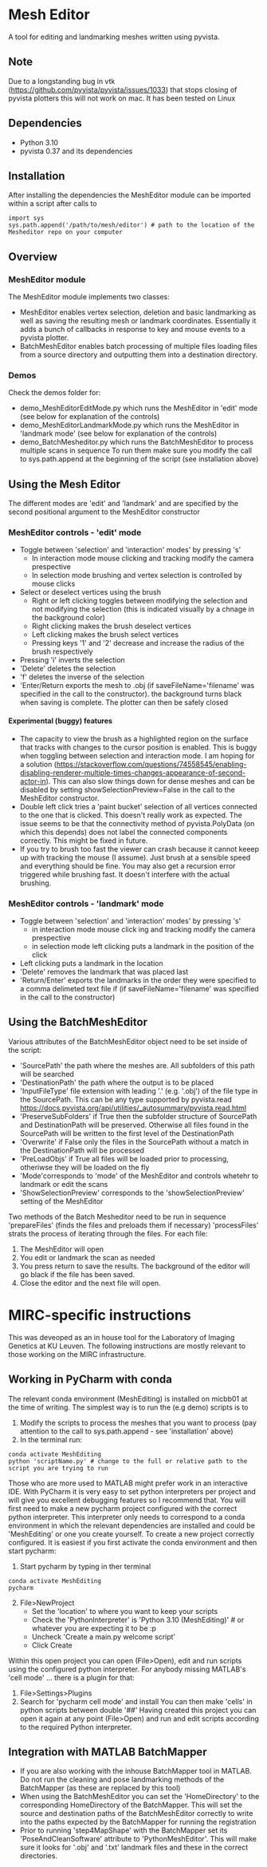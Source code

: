 # Mesh Editor
A tool for editing and landmarking meshes written using pyvista.
## Note
Due to a longstanding bug in vtk (https://github.com/pyvista/pyvista/issues/1033) that stops closing of pyvista plotters this will not work on mac. It has been tested on Linux 
## Dependencies
- Python 3.10
- pyvista 0.37 and its dependencies
## Installation
After installing the dependencies the MeshEditor module can be imported within a script after calls to
```
import sys
sys.path.append('/path/to/mesh/editor') # path to the location of the Mesheditor repo on your computer
```
## Overview
### MeshEditor module
The MeshEditor module implements two classes:
- MeshEditor enables vertex selection, deletion and basic landmarking as well as saving the resulting mesh or landmark coordinates. Essentially it adds a bunch of callbacks in response to key and mouse events to a pyvista plotter. 
- BatchMeshEditor enables batch processing of multiple files loading files from a source directory and outputting them into a destination directory.
### Demos
Check the demos folder for:
- demo_MeshEditorEditMode.py which runs the MeshEditor in 'edit' mode (see below for explanation of the controls)
- demo_MeshEditorLandmarkMode.py which runs the MeshEditor in 'landmark mode' (see below for explanation of the controls)
- demo_BatchMesheditor.py which runs the BatchMeshEditor to process multiple scans in sequence
To run them make sure you modify the call to sys.path.append at the beginning of the script (see installation above)
## Using the Mesh Editor
The different modes are 'edit' and 'landmark' and are specified by the second positional argument to the MeshEditor constructor
### MeshEditor controls - 'edit' mode
- Toggle between 'selection' and 'interaction' modes' by pressing 's'
    - In interaction mode mouse clicking and tracking modify the camera prespective
    - In selection mode brushing and vertex selection is controlled by mouse clicks
- Select or deselect vertices using the brush
    - Right or left clicking toggles between modifying the selection and not modifying the selection (this is indicated visually by a chnage in the background color)
    - Right clicking makes the brush deselect vertices
    - Left clicking makes the brush select vertices
    - Pressing keys '1' and '2' decrease and increase the radius of the brush respectively
- Pressing 'i' inverts the selection
- 'Delete' deletes the selection
- 'f' deletes the inverse of the selection
- 'Enter/Return exports the mesh to .obj (if saveFileName='filename' was specified in the call to the constructor). the background turns black when saving is complete. The plotter can then be safely closed
#### Experimental (buggy) features
- The capacity to view the brush as a highlighted region on the surface that tracks with changes to the cursor position is enabled. This is buggy when toggling between selection and interaction mode. I am hoping for a solution (https://stackoverflow.com/questions/74558545/enabling-disabling-renderer-multiple-times-changes-appearance-of-second-actor-in). This can also slow things down for dense meshes and can be disabled by setting showSelectionPreview=False in the call to the MeshEditor constructor.
- Double left click tries a 'paint bucket' selection of all vertices connected to the one that is clicked. This doesn't really work as expected. The issue seems to be that the connectivity method of pyvista.PolyData (on which this depends) does not label the connected components correctly. This might be fixed in future.
- If you try to brush too fast the viewer can crash because it cannot keeep up with tracking the mouse (I assume). Just brush at a sensible speed and everything should be fine. You may also get a recursion error triggered while brushing fast. It doesn't interfere with the actual brushing.
### MeshEditor controls - 'landmark' mode
- Toggle between 'selection' and 'interaction' modes' by pressing 's'
    - in interaction mode mouse click ing and tracking modify the camera prespective
    - in selection mode left clicking puts a landmark in the position of the click
- Left clicking puts a landmark in the location
- 'Delete' removes the landmark that was placed last
- 'Return/Enter' exports the landmarks in the order they were specified to a comma delimeted text file if  (if saveFileName='filename' was specified in the call to the constructor)
## Using the BatchMeshEditor
Various attributes of the BatchMeshEditor object need to be set inside of the script:
- 'SourcePath' the path where the meshes are. All subfolders of this path will be searched
- 'DestinationPath' the path where the output is to be placed
- 'InputFileType' file extension with leading '.' (e.g. '.obj') of the file type in the SourcePath. This can be any type supported by pyvista.read https://docs.pyvista.org/api/utilities/_autosummary/pyvista.read.html
- 'PreserveSubFolders' if True then the subfolder structure of SourcePath and DestinationPath will be preserved. Otherwise all files found in the SourcePath will be written to the first level of the DestinationPath
- 'Overwrite' if False only the files in the SourcePath without a match in the DestinationPath will be processed
- 'PreLoadObjs' if True all files will be loaded prior to processing, otheriwse they will be loaded on the fly
- 'Mode'corresponds to 'mode' of the MeshEditor and controls whetehr to landmark or edit the scans
- 'ShowSelectionPreview' corresponds to the 'showSelectionPreview' setting of the MeshEditor

Two methods of the Batch Mesheditor need to be run in sequence 'prepareFiles' (finds the files and preloads them if necessary) 'processFiles' strats the process of iterating through the files. For each file:
1. The MeshEditor will open
2. You edit or landmark the scan as needed
3. You press return to save the results. The background of the editor will go black if the file has been saved.
4. Close the editor and the next file will open.
# MIRC-specific instructions
This was deveoped as an in house tool for the Laboratory of Imaging Genetics at KU Leuven. The following instructions are mostly relevant to those working on the MIRC infrastructure. 

## Working in PyCharm with conda
The relevant conda environment (MeshEditing) is installed on micbb01 at the time of writing. The simplest way is to run the (e.g demo) scripts is to 
1. Modify the scripts to process the meshes that you want to process (pay attention to the call to sys.path.append - see 'installation' above)
2. In the terminal run:
```
conda activate MeshEditing
python 'scriptName.py' # change to the full or relative path to the script you are trying to run
```
Those who are more used to MATLAB might prefer work in an interactive IDE. With PyCharm it is very easy to set python interpreters per project and will give you excellent debugging features so I recommend that. You will first need to make a new pycharm project configured with the correct python interpreter. This interpreter only needs to correspond to a conda environment in which the relevant dependencies are installed and could be 'MeshEditing' or one you create yourself. To create a new project correctly configured. It is easiest if you first activate the conda environment and then start pycharm:
1. Start pycharm by typing in ther terminal
 ``` 
 conda activate MeshEditing
 pycharm
 ```

2. File>NewProject
    - Set the 'location' to where you want to keep your scripts
    - Check the 'PythonInterpreter' is 'Python 3.10 (MeshEditing)' # or whatever you are expecting it to be :p
    - Uncheck 'Create a main.py welcome script'
    - Click Create
 
 Within this open project you can open (File>Open), edit and run scripts using the configured python interpreter.
 For anybody missing MATLAB's 'cell mode' ... there is a plugin for that: 
 1. File>Settings>Plugins 
 2. Search for 'pycharm cell mode' and install
You can then make 'cells' in python scripts between double '##'
Having created this project you can open it again at any point (File>Open) and run and edit scripts according to the required Python interpreter. 
## Integration with MATLAB BatchMapper
-   If you are also working with the inhouse BatchMapper tool in MATLAB. Do not run the cleaning and pose landmarking methods of the BatchMapper (as these are replaced by this tool)
- When using the BatchMeshEditor you can set the 'HomeDirectory' to the corresponding HomeDirectory of the BatchMapper. This will set the source and destination paths of the BatchMeshEditor correctly to write into the paths expected by the BatchMapper for running the registration
- Prior to running 'step4MapShape' with the BatchMapper set its 'PoseAndCleanSoftware' attribute to 'PythonMeshEditor'. This will make sure it looks for '.obj' and '.txt' landmark files and these in the correct directories.




